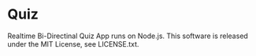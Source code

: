 # Quiz

Realtime Bi-Directinal Quiz App runs on Node.js.
This software is released under the MIT License, see LICENSE.txt.

